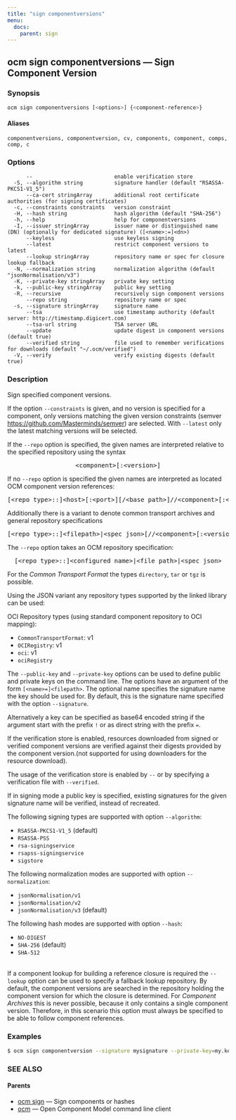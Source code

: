 ```yaml
---
title: "sign componentversions"
menu:
  docs:
    parent: sign
---
```

## ocm sign componentversions &mdash; Sign Component Version

### Synopsis

```bash
ocm sign componentversions [<options>] {<component-reference>}
```

#### Aliases

```text
componentversions, componentversion, cv, components, component, comps, comp, c
```

### Options

```text
      --                          enable verification store
  -S, --algorithm string          signature handler (default "RSASSA-PKCS1-V1_5")
      --ca-cert stringArray       additional root certificate authorities (for signing certificates)
  -c, --constraints constraints   version constraint
  -H, --hash string               hash algorithm (default "SHA-256")
  -h, --help                      help for componentversions
  -I, --issuer stringArray        issuer name or distinguished name (DN) (optionally for dedicated signature) ([<name>:=]<dn>)
      --keyless                   use keyless signing
      --latest                    restrict component versions to latest
      --lookup stringArray        repository name or spec for closure lookup fallback
  -N, --normalization string      normalization algorithm (default "jsonNormalisation/v3")
  -K, --private-key stringArray   private key setting
  -k, --public-key stringArray    public key setting
  -R, --recursive                 recursively sign component versions
      --repo string               repository name or spec
  -s, --signature stringArray     signature name
      --tsa                       use timestamp authority (default server: http://timestamp.digicert.com)
      --tsa-url string            TSA server URL
      --update                    update digest in component versions (default true)
      --verified string           file used to remember verifications for downloads (default "~/.ocm/verified")
  -V, --verify                    verify existing digests (default true)
```

### Description

Sign specified component versions.


If the option <code>--constraints</code> is given, and no version is specified
for a component, only versions matching the given version constraints
(semver https://github.com/Masterminds/semver) are selected.
With <code>--latest</code> only
the latest matching versions will be selected.


If the <code>--repo</code> option is specified, the given names are interpreted
relative to the specified repository using the syntax

<center>
    <pre>&lt;component>[:&lt;version>]</pre>
</center>

If no <code>--repo</code> option is specified the given names are interpreted
as located OCM component version references:

<center>
    <pre>[&lt;repo type>::]&lt;host>[:&lt;port>][/&lt;base path>]//&lt;component>[:&lt;version>]</pre>
</center>

Additionally there is a variant to denote common transport archives
and general repository specifications

<center>
    <pre>[&lt;repo type>::]&lt;filepath>|&lt;spec json>[//&lt;component>[:&lt;version>]]</pre>
</center>

The <code>--repo</code> option takes an OCM repository specification:

<center>
    <pre>[&lt;repo type>::]&lt;configured name>|&lt;file path>|&lt;spec json></pre>
</center>

For the *Common Transport Format* the types <code>directory</code>,
<code>tar</code> or <code>tgz</code> is possible.

Using the JSON variant any repository types supported by the
linked library can be used:

OCI Repository types (using standard component repository to OCI mapping):

  - <code>CommonTransportFormat</code>: v1
  - <code>OCIRegistry</code>: v1
  - <code>oci</code>: v1
  - <code>ociRegistry</code>


The <code>--public-key</code> and <code>--private-key</code> options can be
used to define public and private keys on the command line. The options have an
argument of the form <code>[&lt;name>=]&lt;filepath></code>. The optional name
specifies the signature name the key should be used for. By default, this is the
signature name specified with the option <code>--signature</code>.

Alternatively a key can be specified as base64 encoded string if the argument
start with the prefix <code>!</code> or as direct string with the prefix
<code>=</code>.

If the verification store is enabled, resources downloaded from
signed or verified component versions are verified against their digests
provided by the component version.(not supported for using downloaders for the
resource download).

The usage of the verification store is enabled by <code>--</code> or by
specifying a verification file with <code>--verified</code>.

If in signing mode a public key is specified, existing signatures for the
given signature name will be verified, instead of recreated.


The following signing types are supported with option <code>--algorithm</code>:
  - <code>RSASSA-PKCS1-V1_5</code> (default)
  - <code>RSASSA-PSS</code>
  - <code>rsa-signingservice</code>
  - <code>rsapss-signingservice</code>
  - <code>sigstore</code>


The following normalization modes are supported with option <code>--normalization</code>:
  - <code>jsonNormalisation/v1</code>
  - <code>jsonNormalisation/v2</code>
  - <code>jsonNormalisation/v3</code> (default)


The following hash modes are supported with option <code>--hash</code>:
  - <code>NO-DIGEST</code>
  - <code>SHA-256</code> (default)
  - <code>SHA-512</code>

\
If a component lookup for building a reference closure is required
the <code>--lookup</code>  option can be used to specify a fallback
lookup repository. By default, the component versions are searched in
the repository holding the component version for which the closure is
determined. For *Component Archives* this is never possible, because
it only contains a single component version. Therefore, in this scenario
this option must always be specified to be able to follow component
references.

### Examples

```bash
$ ocm sign componentversion --signature mysignature --private-key=my.key ghcr.io/open-component-model/ocm//ocm.software/ocmcli:0.17.0
```

### SEE ALSO

#### Parents

* [ocm sign](ocm_sign.md)	 &mdash; Sign components or hashes
* [ocm](ocm.md)	 &mdash; Open Component Model command line client

